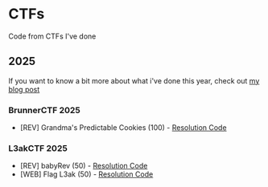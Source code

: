 # CTFs
Code from CTFs I've done

## 2025
If you want to know a bit more about what i've done this year, check out [my blog post](https://jacopomoioli.com/posts/ctf-journey-2025/)
### BrunnerCTF 2025
- [REV] Grandma's Predictable Cookies (100) - [Resolution Code](https://github.com/jacopomoioli/CTFs/blob/main/2025/BrunnerCTF/grandma_predictable_cookies_solution.c)
### L3akCTF 2025
- [REV] babyRev (50) - [Resolution Code](https://github.com/jacopomoioli/CTFs/blob/main/2025/L3akCTF%202025/babyrev.py)
- [WEB] Flag L3ak (50) - [Resolution Code](https://github.com/jacopomoioli/CTFs/blob/main/2025/L3akCTF%202025/flagl3ak.py)


